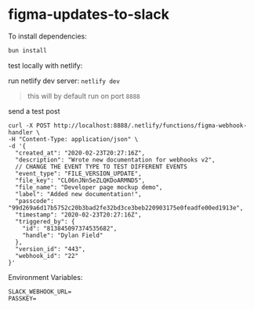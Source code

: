 # figma-updates-to-slack

To install dependencies:

```bash
bun install
```

test locally with netlify: 

run netlify dev server: `netlify dev`

> this will by default run on port `8888`

send a test post
```
curl -X POST http://localhost:8888/.netlify/functions/figma-webhook-handler \
-H "Content-Type: application/json" \
-d '{
  "created_at": "2020-02-23T20:27:16Z",
  "description": "Wrote new documentation for webhooks v2",
  // CHANGE THE EVENT TYPE TO TEST DIFFERENT EVENTS
  "event_type": "FILE_VERSION_UPDATE", 
  "file_key": "CL06nJNn5eZLQKDoARMND5",
  "file_name": "Developer page mockup demo",
  "label": "Added new documentation!",
  "passcode": "99d269a6d17b5752c20b3bad2fe32bd3ce3beb220903175e0feadfe00ed1913e",
  "timestamp": "2020-02-23T20:27:16Z",
  "triggered_by": {
    "id": "813845097374535682",
    "handle": "Dylan Field"
  },
  "version_id": "443",
  "webhook_id": "22"
}'
```

Environment Variables:

```
SLACK_WEBHOOK_URL=
PASSKEY=
```